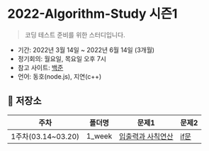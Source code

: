 # 2022-Algorithm-Study 시즌1

> 코딩 테스트 준비를 위한 스터디입니다.

- 기간: 2022년 3월 14일 ~ 2022년 6월 14일 (3개월)
- 정기회의: 월요일, 목요일 오후 7시
- 참고 사이트: [백준](https://www.acmicpc.net/)
- 언어: 동호(node.js), 지연(c++)

## 📅 저장소

| 주차               | 폴더명 | 문제1                                  | 문제2                     |
| ------------------ | ------ | -------------------------------------- | ------------------------- |
| 1주차(03.14~03.20) | 1_week | [입출력과 사칙연산](1_week/1_stage.md) | [if문](1_week/2_stage.md) |
